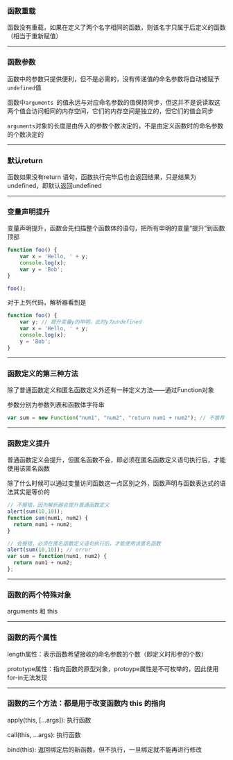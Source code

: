 ### 函数重载

函数没有重载，如果在定义了两个名字相同的函数，则该名字只属于后定义的函数（相当于重新赋值）

---------------------------------------

### 函数参数

函数中的参数只提供便利，但不是必需的，没有传递值的命名参数将自动被赋予`undefined`值

函数中`arguments `的值永远与对应命名参数的值保持同步，但这并不是说读取这两个值会访问相同的内存空间，它们的内存空间是独立的，但它们的值会同步

`arguments`对象的长度是由传入的参数个数决定的，不是由定义函数时的命名参数的个数决定的

---------------------------------------

### 默认return

函数如果没有return 语句，函数执行完毕后也会返回结果，只是结果为undefined，即默认返回undefined

------------------------------------------

### 变量声明提升

变量声明提升，函数会先扫描整个函数体的语句，把所有申明的变量“提升”到函数顶部

```js
function foo() {
    var x = 'Hello, ' + y;
    console.log(x);
    var y = 'Bob';
}

foo();
```
对于上列代码，解析器看到是
```js
function foo() {
    var y; // 提升变量y的申明，此时y为undefined
    var x = 'Hello, ' + y;
    console.log(x);
    y = 'Bob';
}
```

---------------------------------------------------------

### 函数定义的第三种方法

除了普通函数定义和匿名函数定义外还有一种定义方法——通过Function对象

参数分别为参数列表和函数体字符串

```js
var sum = new Function("num1", "num2", "return num1 + num2"); // 不推荐
```

--------------------------------------------------------------------

### 函数定义提升

普通函数定义会提升，但匿名函数不会，即必须在匿名函数定义语句执行后，才能使用该匿名函数

除了什么时候可以通过变量访问函数这一点区别之外，函数声明与函数表达式的语法其实是等价的
```js
// 不报错，因为解析器会提升普通函数定义
alert(sum(10,10)); 
function sum(num1, num2) {     
  return num1 + num2; 
} 

// 会报错，必须在匿名函数定义语句执行后，才能使用该匿名函数
alert(sum(10,10)); // error
var sum = function(num1, num2) {     
  return num1 + num2; 
}; 
```

----------------------------------------------

### 函数的两个特殊对象

arguments 和 this

-------------------------------------------------

### 函数的两个属性

length属性：表示函数希望接收的命名参数的个数（即定义时形参的个数）

prototype属性：指向函数的原型对象，protoype属性是不可枚举的，因此使用for-in无法发现

-----------------------------------------------------

### 函数的三个方法：都是用于改变函数内 this 的指向

apply(this, [...args]): 执行函数 

call(this, ...args): 执行函数

bind(this): 返回绑定后的新函数，但不执行，一旦绑定就不能再进行修改